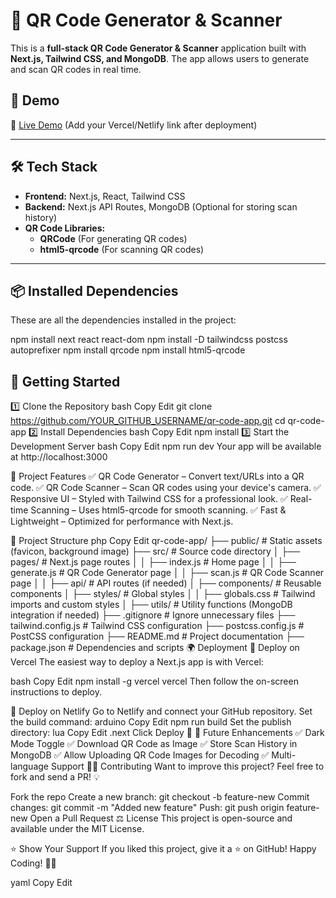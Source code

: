 # 🚀 QR Code Generator & Scanner

This is a **full-stack QR Code Generator & Scanner** application built with **Next.js, Tailwind CSS, and MongoDB**. The app allows users to generate and scan QR codes in real time.

## 📸 Demo
🔗 [Live Demo](YOUR_DEPLOYMENT_URL_HERE) (Add your Vercel/Netlify link after deployment)

---

## 🛠️ **Tech Stack**
- **Frontend:** Next.js, React, Tailwind CSS
- **Backend:** Next.js API Routes, MongoDB (Optional for storing scan history)
- **QR Code Libraries:**
  - **QRCode** (For generating QR codes)
  - **html5-qrcode** (For scanning QR codes)

---

## 📦 **Installed Dependencies**
These are all the dependencies installed in the project:


npm install next react react-dom
npm install -D tailwindcss postcss autoprefixer
npm install qrcode
npm install html5-qrcode


## 🚀 **Getting Started**
1️⃣ Clone the Repository
bash
Copy
Edit
git clone https://github.com/YOUR_GITHUB_USERNAME/qr-code-app.git
cd qr-code-app
2️⃣ Install Dependencies
bash
Copy
Edit
npm install
3️⃣ Start the Development Server
bash
Copy
Edit
npm run dev
Your app will be available at http://localhost:3000

🎨 Project Features
✅ QR Code Generator – Convert text/URLs into a QR code.
✅ QR Code Scanner – Scan QR codes using your device's camera.
✅ Responsive UI – Styled with Tailwind CSS for a professional look.
✅ Real-time Scanning – Uses html5-qrcode for smooth scanning.
✅ Fast & Lightweight – Optimized for performance with Next.js.

📂 Project Structure
php
Copy
Edit
qr-code-app/
├── public/                     # Static assets (favicon, background image)
├── src/                         # Source code directory
│   ├── pages/                   # Next.js page routes
│   │   ├── index.js             # Home page
│   │   ├── generate.js          # QR Code Generator page
│   │   ├── scan.js              # QR Code Scanner page
│   │   ├── api/                 # API routes (if needed)
│   ├── components/              # Reusable components
│   ├── styles/                  # Global styles
│   │   ├── globals.css          # Tailwind imports and custom styles
│   ├── utils/                    # Utility functions (MongoDB integration if needed)
├── .gitignore                    # Ignore unnecessary files
├── tailwind.config.js            # Tailwind CSS configuration
├── postcss.config.js             # PostCSS configuration
├── README.md                     # Project documentation
├── package.json                  # Dependencies and scripts
🌍 Deployment
🚀 Deploy on Vercel
The easiest way to deploy a Next.js app is with Vercel:

bash
Copy
Edit
npm install -g vercel
vercel
Then follow the on-screen instructions to deploy.

🎯 Deploy on Netlify
Go to Netlify and connect your GitHub repository.
Set the build command:
arduino
Copy
Edit
npm run build
Set the publish directory:
lua
Copy
Edit
.next
Click Deploy 🚀
🎯 Future Enhancements
✅ Dark Mode Toggle
✅ Download QR Code as Image
✅ Store Scan History in MongoDB
✅ Allow Uploading QR Code Images for Decoding
✅ Multi-language Support
👨‍💻 Contributing
Want to improve this project? Feel free to fork and send a PR! 💡

Fork the repo
Create a new branch: git checkout -b feature-new
Commit changes: git commit -m "Added new feature"
Push: git push origin feature-new
Open a Pull Request
⚖️ License
This project is open-source and available under the MIT License.

⭐ Show Your Support
If you liked this project, give it a ⭐ on GitHub!
Happy Coding! 🚀🔥

yaml
Copy
Edit
